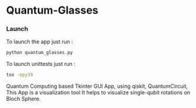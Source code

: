 # Quantum-Glasses

### Launch

To launch the app just run :
```bash
python quantum_glasses.py
```

To launch unittests just run :
```bash
tox -epy39
```

Quantum Computing based Tkinter GUI App, using qiskit, QuantumCircuit, This App is a visualization tool It helps to visualize single-qubit rotations on Bloch Sphere.
